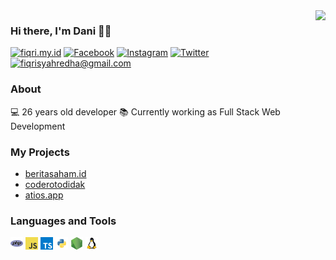 <img align="right" src="https://github-readme-stats.vercel.app/api/top-langs/?username=daniwebdev&layout=compact">

### Hi there, I'm Dani :man_technologist:

[![fiqri.my.id](https://img.shields.io/static/v1?label=dani.work&message=%20&color=yellow&logo=&style=flat-square&logoColor=white)](https://dani.work/)
[![Facebook](https://img.shields.io/static/v1?label=Facebook&message=%20&color=blue&logo=Facebook&style=flat-square&logoColor=white)](https://www.facebook.com/we.are.emo/)
[![Instagram](https://img.shields.io/static/v1?label=Instagram&message=%20&color=orange&logo=Instagram&style=flat-square&logoColor=white)](https://www.instagram.com/mydan3/)
[![Twitter](https://img.shields.io/static/v1?label=Twitter&message=%20&color=1da1f2&logo=Twitter&style=flat-square&logoColor=white)](https://www.twitter.com/daniwebdev/)
[![fiqrisyahredha@gmail.com](https://img.shields.io/static/v1?label=dani.webdev@gmail.com&message=%20&color=red&logo=gmail&style=flat-square&logoColor=white)](mailto:dani.webdev@gmail.com)

### About
  
💻 26 years old developer
📚 Currently working as Full Stack Web Development

### My Projects
- [beritasaham.id](https://beritasaham.id)
- [coderotodidak](https://instagram.com/coderotodidak)
- [atios.app](https://atios.app)

### Languages and Tools

<code><img height="20" src="https://raw.githubusercontent.com/github/explore/ccc16358ac4530c6a69b1b80c7223cd2744dea83/topics/php/php.png"></code>
<code><img height="20" src="https://raw.githubusercontent.com/github/explore/80688e429a7d4ef2fca1e82350fe8e3517d3494d/topics/javascript/javascript.png"></code>
<code><img height="20" src="https://raw.githubusercontent.com/github/explore/80688e429a7d4ef2fca1e82350fe8e3517d3494d/topics/typescript/typescript.png"></code>
<code><img height="20" src="https://raw.githubusercontent.com/github/explore/80688e429a7d4ef2fca1e82350fe8e3517d3494d/topics/python/python.png"></code>
<code><img height="20" src="https://raw.githubusercontent.com/github/explore/80688e429a7d4ef2fca1e82350fe8e3517d3494d/topics/nodejs/nodejs.png"></code>
<code><img height="20" src="https://raw.githubusercontent.com/github/explore/80688e429a7d4ef2fca1e82350fe8e3517d3494d/topics/linux/linux.png"></code>
